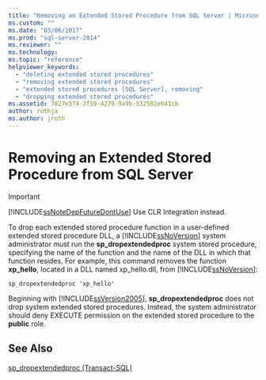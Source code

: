 ```yaml
---
title: "Removing an Extended Stored Procedure from SQL Server | Microsoft Docs"
ms.custom: ""
ms.date: "03/06/2017"
ms.prod: "sql-server-2014"
ms.reviewer: ""
ms.technology: 
ms.topic: "reference"
helpviewer_keywords: 
  - "deleting extended stored procedures"
  - "removing extended stored procedures"
  - "extended stored procedures [SQL Server], removing"
  - "dropping extended stored procedures"
ms.assetid: 7827e574-3f59-4279-9a9b-532582e041cb
author: rothja
ms.author: jroth
---
```

# Removing an Extended Stored Procedure from SQL Server
    
> [!IMPORTANT]  
>  [!INCLUDE[ssNoteDepFutureDontUse](../../includes/ssnotedepfuturedontuse-md.md)] Use CLR Integration instead.  
  
 To drop each extended stored procedure function in a user-defined extended stored procedure DLL, a [!INCLUDE[ssNoVersion](../../includes/ssnoversion-md.md)] system administrator must run the **sp_dropextendedproc** system stored procedure, specifying the name of the function and the name of the DLL in which that function resides. For example, this command removes the function **xp_hello**, located in a DLL named xp_hello.dll, from [!INCLUDE[ssNoVersion](../../includes/ssnoversion-md.md)]:  
  
```  
sp_dropextendedproc 'xp_hello'  
```  
  
 Beginning with [!INCLUDE[ssVersion2005](../../includes/ssversion2005-md.md)], **sp_dropextendedproc** does not drop system extended stored procedures. Instead, the system administrator should deny EXECUTE permission on the extended stored procedure to the **public** role.  
  
## See Also  
 [sp_dropextendedproc &#40;Transact-SQL&#41;](/sql/relational-databases/system-stored-procedures/sp-dropextendedproc-transact-sql)  
  
  
